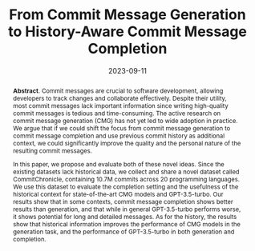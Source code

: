 ---
title: "From Commit Message Generation to History-Aware Commit Message Completion"
authors: '<i>Aleksandra Eliseeva, Yaroslav Sokolov, Egor Bogomolov, Yaroslav Golubev, Danny Dig, and Timofey Bryksin</i>'
status: "publsihed"
collection: publications
permalink: /publications/2023-09-11
date: 2023-09-11
venue: "the proceedings of <b>ASE'23</b>"
level: 'A*'
pdf: 'https://arxiv.org/abs/2308.07655'
paperurl: 'https://doi.org/10.1109/ASE56229.2023.00078'
counter_id: 'C25'
data: 'https://github.com/JetBrains-Research/commit_message_generation'
abstract: '<p><b>Abstract</b>. Commit messages are crucial to software development, allowing developers to track changes and collaborate effectively. Despite their utility, most commit messages lack important information since writing high-quality commit messages is tedious and time-consuming. The active research on commit message generation (CMG) has not yet led to wide adoption in practice. We argue that if we could shift the focus from commit message generation to commit message completion and use previous commit history as additional context, we could significantly improve the quality and the personal nature of the resulting commit messages.</p><p>In this paper, we propose and evaluate both of these novel ideas. Since the existing datasets lack historical data, we collect and share a novel dataset called CommitChronicle, containing 10.7M commits across 20 programming languages. We use this dataset to evaluate the completion setting and the usefulness of the historical context for state-of-the-art CMG models and GPT-3.5-turbo. Our results show that in some contexts, commit message completion shows better results than generation, and that while in general GPT-3.5-turbo performs worse, it shows potential for long and detailed messages. As for the history, the results show that historical information improves the performance of CMG models in the generation task, and the performance of GPT-3.5-turbo in both generation and completion.</p>'
---